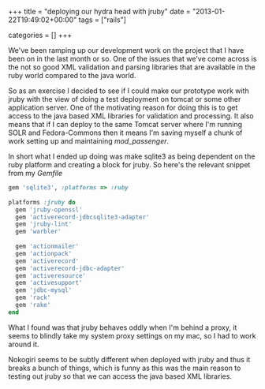 +++
title = "deploying our hydra head with jruby"
date = "2013-01-22T19:49:02+00:00"
tags = ["rails"]


categories = []
+++

We've been ramping up our development work on the project that I have been on
in the last month or so. One of the issues that we've come across is the not
so good XML validation and parsing libraries that are available in the ruby
world compared to the java world.

So as an exercise I decided to see if I could make our prototype work
with jruby with the view of doing a test deployment on tomcat or some
other application server. One of the motivating reason for doing this
is to get access to the java based XML libraries for validation and
processing. It also means that if I can deploy to the same Tomcat server
where I'm running SOLR and Fedora-Commons then it means I'm saving myself
a chunk of work setting up and maintaining *mod_passenger*.

In short what I ended up doing was make sqlite3 as being dependent on
the ruby platform and creating a block for jruby. So here's the relevant
snippet from my *Gemfile*

``` ruby
gem 'sqlite3', :platforms => :ruby                                              
                                                                                
platforms :jruby do                                                             
  gem 'jruby-openssl'                                                           
  gem 'activerecord-jdbcsqlite3-adapter'                                        
  gem 'jruby-lint'                                                              
  gem 'warbler'                                                                 
                                                                                
  gem 'actionmailer'                                                            
  gem 'actionpack'                                                              
  gem 'activerecord'                                                            
  gem 'activerecord-jdbc-adapter'                                               
  gem 'activeresource'                                                          
  gem 'activesupport'                                                           
  gem 'jdbc-mysql'                                                              
  gem 'rack'                                                                    
  gem 'rake'                                                                    
end
```

What I found was that jruby behaves oddly when I'm behind a proxy, it
seems to blindly take my system proxy settings on my mac, so I had to
work around it.

Nokogiri seems to be subtly different when deployed with jruby and thus
it breaks a bunch of things, which is funny as this was the main reason
to testing out jruby so that we can access the java based XML libraries.

